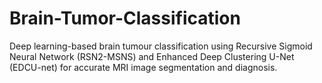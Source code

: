 # Brain-Tumor-Classification
Deep learning-based brain tumour classification using Recursive Sigmoid Neural Network (RSN2-MSNS) and Enhanced Deep Clustering U-Net (EDCU-net) for accurate MRI image segmentation and diagnosis.
